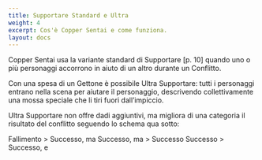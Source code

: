 ```yaml
---
title: Supportare Standard e Ultra
weight: 4
excerpt: Cos'è Copper Sentai e come funziona.
layout: docs
---
```

Copper Sentai usa la variante standard di Supportare [p. 10] quando uno o più personaggi accorrono in aiuto di un altro durante un Conflitto.

Con una spesa di un Gettone è possibile Ultra Supportare: tutti i personaggi entrano nella scena per aiutare il personaggio, descrivendo collettivamente una mossa speciale che li tiri fuori dall’impiccio.

Ultra Supportare non offre dadi aggiuntivi, ma migliora di una categoria il risultato del conflitto seguendo lo schema qua sotto:

Fallimento > Successo, ma
Successo, ma > Successo
Successo > Successo, e

